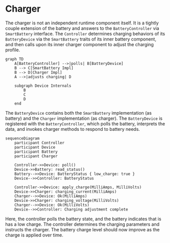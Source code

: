 # Charger

The charger is not an independent runtime component itself. It is a tightly couple extension of the battery and answers to the `BatteryController` via `SmartBattery` interface.  The `Controller` determines charging behaviors of its `BatteryDevice` via the `SmartBattery` traits of its inner battery component, and then calls upon its inner charger component to adjust the charging profile.  

```mermaid
graph TD
    A[BatteryController] -->|polls| B[BatteryDevice]
    B --> C[SmartBattery Impl]
    B --> D[Charger Impl]
    A -->|adjusts charging| D

    subgraph Device Internals
        B
        C
        D
    end
```
The `BatteryDevice` contains both the `SmartBattery` implementation (as battery) and the `Charger` implementation (as charger).
The `BatteryDevice` is registered with the `BatteryController`, which polls the battery, interprets the data, and invokes charger methods to respond to battery needs.

```mermaid
sequenceDiagram
    participant Controller
    participant Device
    participant Battery
    participant Charger

    Controller->>Device: poll()
    Device->>Battery: read_status()
    Battery-->>Device: BatteryStatus { low_charge: true }
    Device-->>Controller: BatteryStatus

    Controller->>Device: apply_charge(MilliAmps, MilliVolts)
    Device->>Charger: charging_current(MilliAmps)
    Charger-->>Device: Ok(MilliAmps)
    Device->>Charger: charging_voltage(MilliVolts)
    Charger-->>Device: Ok(MilliVolts)
    Device-->>Controller: Charging adjustment complete
```

Here, the controller polls the battery state, and the battery indicates that is has a low charge.  The controller determines the charging parameters and instructs the charger.  The battery charge level should now improve as the charge is applied over time.




